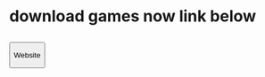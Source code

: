 <h1><p>download games now link below</p></h1>
<h2><a href="https://beastcut.github.io/games/" target="_blank"><button style="cursor: pointer;"><p >Website</p></button></a> </h2>
